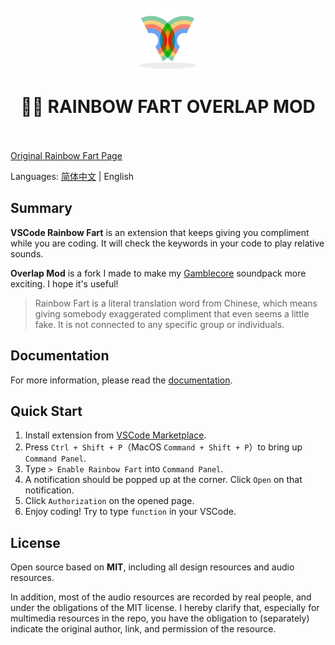 <h1 align="center">
  <br>
    <img src="resources/logo.png" alt="logo" width="100">
  <br>
  <br>
  🌈🌈 RAINBOW FART OVERLAP MOD
  <br>
  <br>
</h1>

[Original Rainbow Fart Page](https://github.com/SaekiRaku/vscode-rainbow-fart)

Languages: [简体中文](./README.zh.md) | English

## Summary

**VSCode Rainbow Fart** is an extension that keeps giving you compliment while you are coding. It will check the keywords in your code to play relative sounds.

**Overlap Mod** is a fork I made to make my [Gamblecore](https://github.com/pelmeniboiler/gamblecore) soundpack more exciting. I hope it's useful!

> Rainbow Fart is a literal translation word from Chinese, which means giving somebody exaggerated compliment that even seems a little fake. It is not connected to any specific group or individuals.

## Documentation

For more information, please read the [documentation](https://saekiraku.github.io/vscode-rainbow-fart/
).

## Quick Start

1. Install extension from [VSCode Marketplace](https://marketplace.visualstudio.com/items?itemName=saekiraku.rainbow-fart).
2. Press `Ctrl + Shift + P`（MacOS `Command + Shift + P`）to bring up `Command Panel`.
3. Type `> Enable Rainbow Fart` into `Command Panel`.
4. A notification should be popped up at the corner. Click `Open` on that notification.
5. Click `Authorization` on the opened page.
6. Enjoy coding! Try to type `function` in your VSCode.

## License

Open source based on **MIT**, including all design resources and audio resources.

In addition, most of the audio resources are recorded by real people, and under the obligations of the MIT license. I hereby clarify that, especially for multimedia resources in the repo, you have the obligation to (separately) indicate the original author, link, and permission of the resource.
